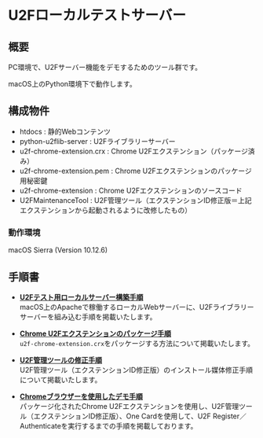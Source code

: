 # U2Fローカルテストサーバー

## 概要
PC環境で、U2Fサーバー機能をデモするためのツール群です。

macOS上のPython環境下で動作します。

## 構成物件
* htdocs : 静的Webコンテンツ
* python-u2flib-server : U2Fライブラリーサーバー
* u2f-chrome-extension.crx : Chrome U2Fエクステンション（パッケージ済み）
* u2f-chrome-extension.pem : Chrome U2Fエクステンションのパッケージ用秘密鍵
* u2f-chrome-extension : Chrome U2Fエクステンションのソースコード
* U2FMaintenanceTool : U2F管理ツール（エクステンションID修正版＝上記エクステンションから起動されるように改修したもの）

### 動作環境
macOS Sierra (Version 10.12.6)

## 手順書

- <b>[U2Fテスト用ローカルサーバー構築手順](../Research/U2F_LOCAL_TSTSVR.md) </b><br>
macOS上のApacheで稼働するローカルWebサーバーに、U2Fライブラリーサーバーを組み込む手順を掲載いたします。

- <b>[Chrome U2Fエクステンションのパッケージ手順](documents/CHROMEEXTPACK.md) </b><br>
`u2f-chrome-extension.crx`をパッケージする方法について掲載いたします。

- <b>[U2F管理ツールの修正手順](documents/U2FMTBUILD.md) </b><br>
U2F管理ツール（エクステンションID修正版）のインストール媒体修正手順について掲載いたします。

- <b>[Chromeブラウザーを使用したデモ手順](documents/CHROMEDEMO.md) </b><br>
パッケージ化されたChrome U2Fエクステンションを使用し、U2F管理ツール（エクステンションID修正版）、One Cardを使用して、U2F Register／Authenticateを実行するまでの手順を掲載しております。
